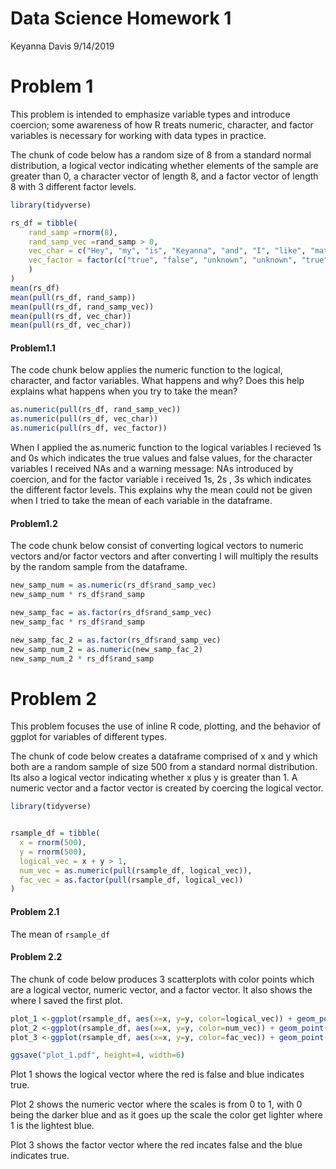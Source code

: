 Data Science Homework 1
================
Keyanna Davis
9/14/2019

Problem 1
=========

This problem is intended to emphasize variable types and introduce coercion; some awareness of how R treats numeric, character, and factor variables is necessary for working with data types in practice.

The chunk of code below has a random size of 8 from a standard normal distribution, a logical vector indicating whether elements of the sample are greater than 0, a character vector of length 8, and a factor vector of length 8 with 3 different factor levels.

``` r
library(tidyverse)

rs_df = tibble(
    rand_samp =rnorm(8),
    rand_samp_vec =rand_samp > 0,
    vec_char = c("Hey", "my", "is", "Keyanna", "and", "I", "like", "math"),
    vec_factor = factor(c("true", "false", "unknown", "unknown", "true", "true", "false", "false")
    )
)
mean(rs_df)
mean(pull(rs_df, rand_samp))
mean(pull(rs_df, rand_samp_vec))
mean(pull(rs_df, vec_char))
mean(pull(rs_df, vec_char))
```

#### Problem1.1

The code chunk below applies the numeric function to the logical, character, and factor variables. What happens and why? Does this help explains what happens when you try to take the mean?

``` r
as.numeric(pull(rs_df, rand_samp_vec))
as.numeric(pull(rs_df, vec_char))
as.numeric(pull(rs_df, vec_factor))
```

When I applied the as.numeric function to the logical variables I recieved 1s and 0s which indicates the true values and false values, for the character variables I received NAs and a warning message: NAs introduced by coercion, and for the factor variable i received 1s, 2s , 3s which indicates the different factor levels. This explains why the mean could not be given when I tried to take the mean of each variable in the dataframe.

#### Problem1.2

The code chunk below consist of converting logical vectors to numeric vectors and/or factor vectors and after converting I will multiply the results by the random sample from the dataframe.

``` r
new_samp_num = as.numeric(rs_df$rand_samp_vec)
new_samp_num * rs_df$rand_samp

new_samp_fac = as.factor(rs_df$rand_samp_vec)
new_samp_fac * rs_df$rand_samp

new_samp_fac_2 = as.factor(rs_df$rand_samp_vec)
new_samp_num_2 = as.numeric(new_samp_fac_2)
new_samp_num_2 * rs_df$rand_samp
```

Problem 2
=========

This problem focuses the use of inline R code, plotting, and the behavior of ggplot for variables of different types.

The chunk of code below creates a dataframe comprised of x and y which both are a random sample of size 500 from a standard normal distribution. Its also a logical vector indicating whether x plus y is greater than 1. A numeric vector and a factor vector is created by coercing the logical vector.

``` r
library(tidyverse)


rsample_df = tibble(
  x = rnorm(500),
  y = rnorm(500),
  logical_vec = x + y > 1,
  num_vec = as.numeric(pull(rsample_df, logical_vec)),
  fac_vec = as.factor(pull(rsample_df, logical_vec))
)
```

#### Problem 2.1

The mean of `rsample_df`

#### Problem 2.2

The chunk of code below produces 3 scatterplots with color points which are a logical vector, numeric vector, and a factor vector. It also shows the where I saved the first plot.

``` r
plot_1 <-ggplot(rsample_df, aes(x=x, y=y, color=logical_vec)) + geom_point()
plot_2 <-ggplot(rsample_df, aes(x=x, y=y, color=num_vec)) + geom_point()
plot_3 <-ggplot(rsample_df, aes(x=x, y=y, color=fac_vec)) + geom_point()

ggsave("plot_1.pdf", height=4, width=6)
```

Plot 1 shows the logical vector where the red is false and blue indicates true.

Plot 2 shows the numeric vector where the scales is from 0 to 1, with 0 being the darker blue and as it goes up the scale the color get lighter where 1 is the lightest blue.

Plot 3 shows the factor vector where the red incates false and the blue indicates true.
